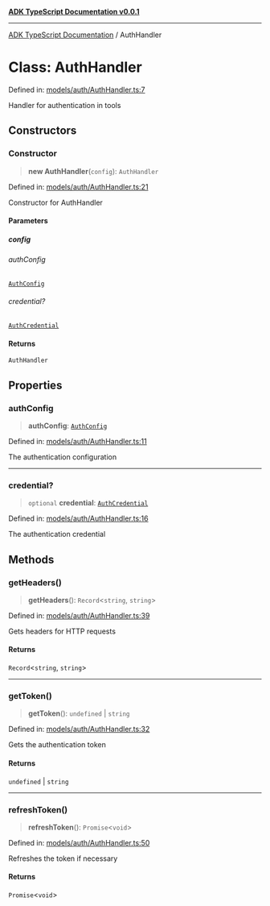 [**ADK TypeScript Documentation v0.0.1**](../README.md)

***

[ADK TypeScript Documentation](../globals.md) / AuthHandler

# Class: AuthHandler

Defined in: [models/auth/AuthHandler.ts:7](https://github.com/pontus-devoteam/adk-typescript/blob/debe65286edf8e899c3500f5b5966544d2447b8d/src/models/auth/AuthHandler.ts#L7)

Handler for authentication in tools

## Constructors

### Constructor

> **new AuthHandler**(`config`): `AuthHandler`

Defined in: [models/auth/AuthHandler.ts:21](https://github.com/pontus-devoteam/adk-typescript/blob/debe65286edf8e899c3500f5b5966544d2447b8d/src/models/auth/AuthHandler.ts#L21)

Constructor for AuthHandler

#### Parameters

##### config

###### authConfig

[`AuthConfig`](AuthConfig.md)

###### credential?

[`AuthCredential`](AuthCredential.md)

#### Returns

`AuthHandler`

## Properties

### authConfig

> **authConfig**: [`AuthConfig`](AuthConfig.md)

Defined in: [models/auth/AuthHandler.ts:11](https://github.com/pontus-devoteam/adk-typescript/blob/debe65286edf8e899c3500f5b5966544d2447b8d/src/models/auth/AuthHandler.ts#L11)

The authentication configuration

***

### credential?

> `optional` **credential**: [`AuthCredential`](AuthCredential.md)

Defined in: [models/auth/AuthHandler.ts:16](https://github.com/pontus-devoteam/adk-typescript/blob/debe65286edf8e899c3500f5b5966544d2447b8d/src/models/auth/AuthHandler.ts#L16)

The authentication credential

## Methods

### getHeaders()

> **getHeaders**(): `Record`\<`string`, `string`\>

Defined in: [models/auth/AuthHandler.ts:39](https://github.com/pontus-devoteam/adk-typescript/blob/debe65286edf8e899c3500f5b5966544d2447b8d/src/models/auth/AuthHandler.ts#L39)

Gets headers for HTTP requests

#### Returns

`Record`\<`string`, `string`\>

***

### getToken()

> **getToken**(): `undefined` \| `string`

Defined in: [models/auth/AuthHandler.ts:32](https://github.com/pontus-devoteam/adk-typescript/blob/debe65286edf8e899c3500f5b5966544d2447b8d/src/models/auth/AuthHandler.ts#L32)

Gets the authentication token

#### Returns

`undefined` \| `string`

***

### refreshToken()

> **refreshToken**(): `Promise`\<`void`\>

Defined in: [models/auth/AuthHandler.ts:50](https://github.com/pontus-devoteam/adk-typescript/blob/debe65286edf8e899c3500f5b5966544d2447b8d/src/models/auth/AuthHandler.ts#L50)

Refreshes the token if necessary

#### Returns

`Promise`\<`void`\>
